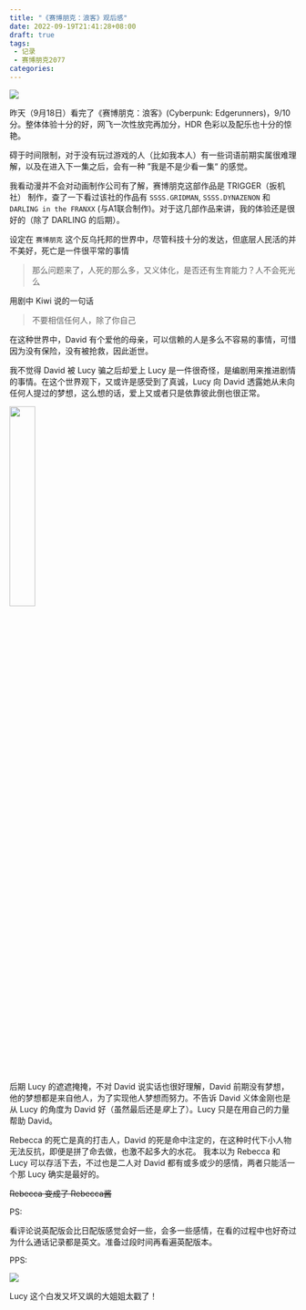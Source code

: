 ```yaml
---
title: "《赛博朋克：浪客》观后感"
date: 2022-09-19T21:41:28+08:00
draft: true
tags:
 - 记录
 - 赛博朋克2077
categories:
---
```


![](https://s2.loli.net/2022/09/19/dnXhMFEOz69pRjg.jpg)

昨天（9月18日）看完了《赛博朋克：浪客》(Cyberpunk: Edgerunners)，9/10 分。整体体验十分的好，网飞一次性放完再加分，HDR 色彩以及配乐也十分的惊艳。

碍于时间限制，对于没有玩过游戏的人（比如我本人）有一些词语前期实属很难理解，以及在进入下一集之后，会有一种 ”我是不是少看一集“ 的感觉。

我看动漫并不会对动画制作公司有了解，赛博朋克这部作品是 TRIGGER（扳机社） 制作，查了一下看过该社的作品有 `SSSS.GRIDMAN`, `SSSS.DYNAZENON` 和 `DARLING in the FRANXX` (与A1联合制作)。对于这几部作品来讲，我的体验还是很好的（除了 DARLING 的后期）。

设定在 `赛博朋克` 这个反乌托邦的世界中，尽管科技十分的发达，但底层人民活的并不美好，死亡是一件很平常的事情

> 那么问题来了，人死的那么多，又义体化，是否还有生育能力？人不会死光么

用剧中 Kiwi 说的一句话

> 不要相信任何人，除了你自己

在这种世界中，David 有个爱他的母亲，可以信赖的人是多么不容易的事情，可惜因为没有保险，没有被抢救，因此逝世。

我不觉得 David 被 Lucy 骗之后却爱上 Lucy 是一件很奇怪，是编剧用来推进剧情的事情。在这个世界观下，又或许是感受到了真诚，Lucy 向 David 透露她从未向任何人提过的梦想，这么想的话，爱上又或者只是依靠彼此倒也很正常。

<img src="https://s2.loli.net/2022/09/19/Pop23TUixrCbMgf.jpg" style="width: 30%">

后期 Lucy 的遮遮掩掩，不对 David 说实话也很好理解，David 前期没有梦想，他的梦想都是来自他人，为了实现他人梦想而努力。不告诉 David 义体金刚也是从 Lucy 的角度为 David 好（虽然最后还是*穿*上了）。Lucy 只是在用自己的力量帮助 David。

Rebecca 的死亡是真的打击人，David 的死是命中注定的，在这种时代下小人物无法反抗，即便是拼了命去做，也激不起多大的水花。 我本以为 Rebecca 和 Lucy 可以存活下去，不过也是二人对 David 都有或多或少的感情，两者只能活一个那 Lucy 确实是最好的。

~~Rebecca 变成了 Rebecca酱~~

PS:

看评论说英配版会比日配版感觉会好一些，会多一些感情，在看的过程中也好奇过为什么通话记录都是英文。准备过段时间再看遍英配版本。

PPS:

![](https://s2.loli.net/2022/09/19/Z96ErIJYC14nFWN.jpg)

Lucy 这个白发又坏又飒的大姐姐太戳了！
